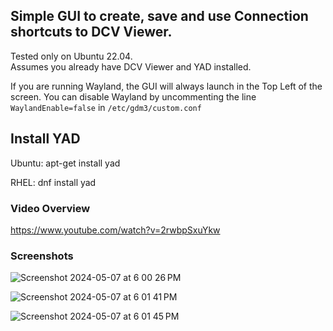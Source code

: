 
## Simple GUI to create, save and use Connection shortcuts to DCV Viewer.

Tested only on Ubuntu 22.04.   
Assumes you already have DCV Viewer and YAD installed.

If you are running Wayland, the GUI will always launch in the Top Left of the screen.
You can disable Wayland by uncommenting the line 
`WaylandEnable=false` in `/etc/gdm3/custom.conf`

## Install YAD

Ubuntu:
apt-get install yad

RHEL:
dnf install yad

### Video Overview
https://www.youtube.com/watch?v=2rwbpSxuYkw

### Screenshots

![Screenshot 2024-05-07 at 6 00 26 PM](https://github.com/instinctual/dcvgui/assets/625982/2a9a5f3c-6861-4b82-b6ca-a1818bf142f1)

![Screenshot 2024-05-07 at 6 01 41 PM](https://github.com/instinctual/dcvgui/assets/625982/afde48ba-76f5-44a3-93be-5a4048e59487)

![Screenshot 2024-05-07 at 6 01 45 PM](https://github.com/instinctual/dcvgui/assets/625982/2e66458d-a7f4-4ba0-a4a3-ee65a5b1860d)



